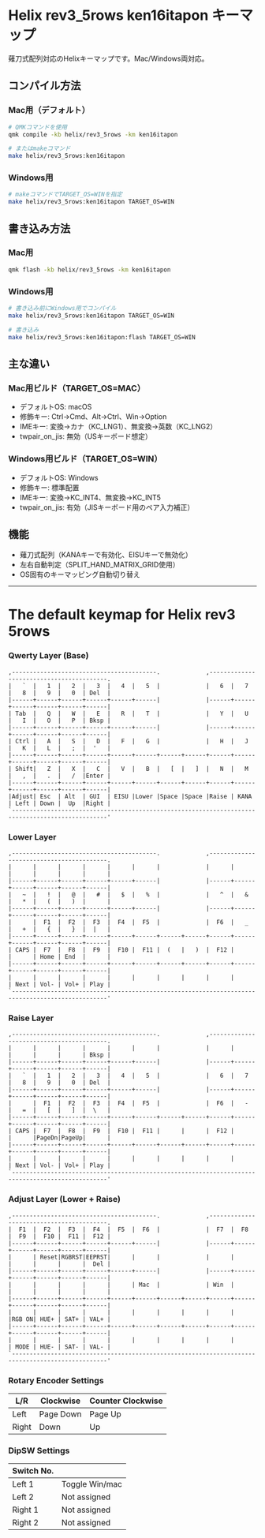# Helix rev3_5rows ken16itapon キーマップ

薙刀式配列対応のHelixキーマップです。Mac/Windows両対応。

## コンパイル方法

### Mac用（デフォルト）
```bash
# QMKコマンドを使用
qmk compile -kb helix/rev3_5rows -km ken16itapon

# またはmakeコマンド
make helix/rev3_5rows:ken16itapon
```

### Windows用
```bash
# makeコマンドでTARGET_OS=WINを指定
make helix/rev3_5rows:ken16itapon TARGET_OS=WIN
```

## 書き込み方法

### Mac用
```bash
qmk flash -kb helix/rev3_5rows -km ken16itapon
```

### Windows用
```bash
# 書き込み前にWindows用でコンパイル
make helix/rev3_5rows:ken16itapon TARGET_OS=WIN

# 書き込み
make helix/rev3_5rows:ken16itapon:flash TARGET_OS=WIN
```

## 主な違い

### Mac用ビルド（TARGET_OS=MAC）
- デフォルトOS: macOS
- 修飾キー: Ctrl→Cmd、Alt→Ctrl、Win→Option
- IMEキー: 変換→カナ（KC_LNG1）、無変換→英数（KC_LNG2）
- twpair_on_jis: 無効（USキーボード想定）

### Windows用ビルド（TARGET_OS=WIN）
- デフォルトOS: Windows
- 修飾キー: 標準配置
- IMEキー: 変換→KC_INT4、無変換→KC_INT5
- twpair_on_jis: 有効（JISキーボード用のペア入力補正）

## 機能

- 薙刀式配列（KANAキーで有効化、EISUキーで無効化）
- 左右自動判定（SPLIT_HAND_MATRIX_GRID使用）
- OS固有のキーマッピング自動切り替え

---

# The default keymap for Helix rev3 5rows

### Qwerty Layer (Base)
```
,-----------------------------------------.             ,-----------------------------------------.
|   `  |   1  |   2  |   3  |   4  |   5  |             |   6  |   7  |   8  |   9  |   0  | Del  |
|------+------+------+------+------+------|             |------+------+------+------+------+------|
| Tab  |   Q  |   W  |   E  |   R  |   T  |             |   Y  |   U  |   I  |   O  |   P  | Bksp |
|------+------+------+------+------+------|             |------+------+------+------+------+------|
| Ctrl |   A  |   S  |   D  |   F  |   G  |             |   H  |   J  |   K  |   L  |   ;  |  '   |
|------+------+------+------+------+------+------+------+------+------+------+------+------+------|
| Shift|   Z  |   X  |   C  |   V  |   B  |   [  |   ]  |   N  |   M  |   ,  |   .  |   /  |Enter |
|------+------+------+------+------+------+------+------+------+------+------+------+------+------|
|Adjust| Esc  | Alt  | GUI  | EISU |Lower |Space |Space |Raise | KANA | Left | Down |  Up  |Right |
`-------------------------------------------------------------------------------------------------'

```

### Lower Layer
```
,-----------------------------------------.             ,-----------------------------------------.
|      |      |      |      |      |      |             |      |      |      |      |      |      |
|------+------+------+------+------+------|             |------+------+------+------+------+------|
|   ~  |   !  |   @  |   #  |   $  |   %  |             |   ^  |   &  |   *  |   (  |   )  |      |
|------+------+------+------+------+------|             |------+------+------+------+------+------|
|      |  F1  |  F2  |  F3  |  F4  |  F5  |             |  F6  |   _  |   +  |   {  |   }  |  |   |
|------+------+------+------+------+------+------+------+------+------+------+------+------+------|
| CAPS |  F7  |  F8  |  F9  |  F10 |  F11 |  (   |   )  |  F12 |      |      | Home | End  |      |
|------+------+------+------+------+------+------+------+------+------+------+------+------+------|
|      |      |      |      |      |      |      |      |      |      | Next | Vol- | Vol+ | Play |
`-------------------------------------------------------------------------------------------------'

```


### Raise Layer
```
,-----------------------------------------.             ,-----------------------------------------.
|      |      |      |      |      |      |             |      |      |      |      |      | Bksp |
|------+------+------+------+------+------|             |------+------+------+------+------+------|
|   `  |   1  |   2  |   3  |   4  |   5  |             |   6  |   7  |   8  |   9  |   0  | Del  |
|------+------+------+------+------+------|             |------+------+------+------+------+------|
|      |  F1  |  F2  |  F3  |  F4  |  F5  |             |  F6  |   -  |   =  |   [  |   ]  |  \   |
|------+------+------+------+------+------+------+------+------+------+------+------+------+------|
| CAPS |  F7  |  F8  |  F9  |  F10 |  F11 |      |      |  F12 |      |      |PageDn|PageUp|      |
|------+------+------+------+------+------+------+------+------+------+------+------+------+------|
|      |      |      |      |      |      |      |      |      |      | Next | Vol- | Vol+ | Play |
`-------------------------------------------------------------------------------------------------'

```

### Adjust Layer (Lower + Raise)
```
,-----------------------------------------.             ,-----------------------------------------.
|  F1  |  F2  |  F3  |  F4  |  F5  |  F6  |             |  F7  |  F8  |  F9  |  F10 |  F11 |  F12 |
|------+------+------+------+------+------|             |------+------+------+------+------+------|
|      | Reset|RGBRST|EEPRST|      |      |             |      |      |      |      |      |  Del |
|------+------+------+------+------+------|             |------+------+------+------+------+------|
|      |      |      |      |      | Mac  |             | Win  |      |      |      |      |      |
|------+------+------+------+------+------+------+------+------+------+------+------+------+------|
|      |      |      |      |      |      |      |      |      |      |RGB ON| HUE+ | SAT+ | VAL+ |
|------+------+------+------+------+------+------+------+------+------+------+------+------+------|
|      |      |      |      |      |      |      |      |      |      | MODE | HUE- | SAT- | VAL- |
`-------------------------------------------------------------------------------------------------'
```

### Rotary Encoder Settings

|L/R|Clockwise|Counter Clockwise|
|---|---|---|
|Left|Page Down|Page Up|
|Right|Down|Up|

### DipSW Settings

|Switch No.||
|---|---|
|Left 1|Toggle Win/mac|
|Left 2|Not assigned|
|Right 1|Not assigned|
|Right 2|Not assigned|
